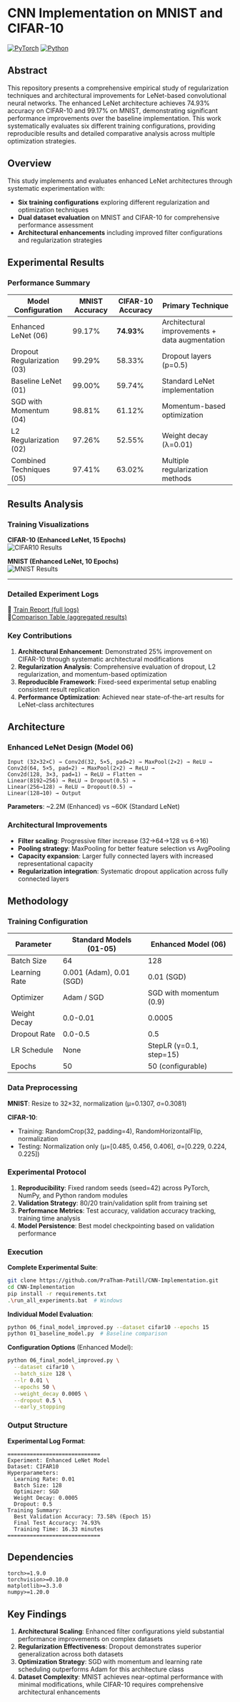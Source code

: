 # CNN Implementation on MNIST and CIFAR-10

[![PyTorch](https://img.shields.io/badge/PyTorch-EE4C2C?style=flat&logo=pytorch&logoColor=white)](https://pytorch.org/)
[![Python](https://img.shields.io/badge/Python-3.8+-blue?style=flat&logo=python&logoColor=white)](https://python.org/)

## Abstract

This repository presents a comprehensive empirical study of regularization techniques and architectural improvements for LeNet-based convolutional neural networks. The enhanced LeNet architecture achieves 74.93% accuracy on CIFAR-10 and 99.17% on MNIST, demonstrating significant performance improvements over the baseline implementation. This work systematically evaluates six different training configurations, providing reproducible results and detailed comparative analysis across multiple optimization strategies.

## Overview

This study implements and evaluates enhanced LeNet architectures through systematic experimentation with:

- **Six training configurations** exploring different regularization and optimization techniques
- **Dual dataset evaluation** on MNIST and CIFAR-10 for comprehensive performance assessment
- **Architectural enhancements** including improved filter configurations and regularization strategies


## Experimental Results

### Performance Summary

| Model Configuration         | MNIST Accuracy | CIFAR-10 Accuracy | Primary Technique                              |
| --------------------------- | -------------- | ----------------- | ---------------------------------------------- |
| Enhanced LeNet (06)         | 99.17%         | **74.93%**        | Architectural improvements + data augmentation |
| Dropout Regularization (03) | 99.29%         | 58.33%            | Dropout layers (p=0.5)                         |
| Baseline LeNet (01)         | 99.00%         | 59.74%            | Standard LeNet implementation                  |
| SGD with Momentum (04)      | 98.81%         | 61.12%            | Momentum-based optimization                    |
| L2 Regularization (02)      | 97.26%         | 52.55%            | Weight decay (λ=0.01)                          |
| Combined Techniques (05)    | 97.41%         | 63.02%            | Multiple regularization methods                |

## Results Analysis
###  Training Visualizations

**CIFAR-10 (Enhanced LeNet, 15 Epochs)**  
![CIFAR10 Results](results/ImprovedLeNet_cifar10_sgd_dropout0.5_wd5e-04_15epochs.png)

**MNIST (Enhanced LeNet, 10 Epochs)**  
![MNIST Results](results/ImprovedLeNet_mnist_sgd_dropout0.5_wd5e-04_10epochs.png)

---

###  Detailed Experiment Logs

📄 [Train Report (full logs)](results/train_report.txt)  
📄[Comparison Table (aggregated results)](results/comparison_table.txt)

### Key Contributions

1. **Architectural Enhancement**: Demonstrated 25% improvement on CIFAR-10 through systematic architectural modifications
2. **Regularization Analysis**: Comprehensive evaluation of dropout, L2 regularization, and momentum-based optimization
3. **Reproducible Framework**: Fixed-seed experimental setup enabling consistent result replication
4. **Performance Optimization**: Achieved near state-of-the-art results for LeNet-class architectures

## Architecture

### Enhanced LeNet Design (Model 06)

```
Input (32×32×C) → Conv2d(32, 5×5, pad=2) → MaxPool(2×2) → ReLU →
Conv2d(64, 5×5, pad=2) → MaxPool(2×2) → ReLU →
Conv2d(128, 3×3, pad=1) → ReLU → Flatten →
Linear(8192→256) → ReLU → Dropout(0.5) →
Linear(256→128) → ReLU → Dropout(0.5) →
Linear(128→10) → Output
```

**Parameters**: ~2.2M (Enhanced) vs ~60K (Standard LeNet)

### Architectural Improvements

- **Filter scaling**: Progressive filter increase (32→64→128 vs 6→16)
- **Pooling strategy**: MaxPooling for better feature selection vs AvgPooling
- **Capacity expansion**: Larger fully connected layers with increased representational capacity
- **Regularization integration**: Systematic dropout application across fully connected layers

## Methodology

### Training Configuration

| Parameter | Standard Models (01-05) | Enhanced Model (06) |
|-----------|-------------------------|-------------------|
| Batch Size | 64 | 128 |
| Learning Rate | 0.001 (Adam), 0.01 (SGD) | 0.01 (SGD) |
| Optimizer | Adam / SGD | SGD with momentum (0.9) |
| Weight Decay | 0.0-0.01 | 0.0005 |
| Dropout Rate | 0.0-0.5 | 0.5 |
| LR Schedule | None | StepLR (γ=0.1, step=15) |
| Epochs | 50 | 50 (configurable) |

### Data Preprocessing

**MNIST**: Resize to 32×32, normalization (μ=0.1307, σ=0.3081)

**CIFAR-10**: 
- Training: RandomCrop(32, padding=4), RandomHorizontalFlip, normalization
- Testing: Normalization only (μ=[0.485, 0.456, 0.406], σ=[0.229, 0.224, 0.225])

### Experimental Protocol

1. **Reproducibility**: Fixed random seeds (seed=42) across PyTorch, NumPy, and Python random modules
2. **Validation Strategy**: 80/20 train/validation split from training set
3. **Performance Metrics**: Test accuracy, validation accuracy tracking, training time analysis
4. **Model Persistence**: Best model checkpointing based on validation performance


### Execution

**Complete Experimental Suite**:
```bash
git clone https://github.com/PraTham-Patill/CNN-Implementation.git
cd CNN-Implementation
pip install -r requirements.txt
.\run_all_experiments.bat  # Windows
```

**Individual Model Evaluation**:
```bash
python 06_final_model_improved.py --dataset cifar10 --epochs 15
python 01_baseline_model.py  # Baseline comparison
```

**Configuration Options** (Enhanced Model):
```bash
python 06_final_model_improved.py \
  --dataset cifar10 \
  --batch_size 128 \
  --lr 0.01 \
  --epochs 50 \
  --weight_decay 0.0005 \
  --dropout 0.5 \
  --early_stopping
```


### Output Structure

**Experimental Log Format**:
```
=============================
Experiment: Enhanced LeNet Model
Dataset: CIFAR10
Hyperparameters:
  Learning Rate: 0.01
  Batch Size: 128
  Optimizer: SGD
  Weight Decay: 0.0005
  Dropout: 0.5
Training Summary:
  Best Validation Accuracy: 73.58% (Epoch 15)
  Final Test Accuracy: 74.93%
  Training Time: 16.33 minutes
=============================
```

## Dependencies

```
torch>=1.9.0
torchvision>=0.10.0
matplotlib>=3.3.0
numpy>=1.20.0
```

## Key Findings

1. **Architectural Scaling**: Enhanced filter configurations yield substantial performance improvements on complex datasets
2. **Regularization Effectiveness**: Dropout demonstrates superior generalization across both datasets
3. **Optimization Strategy**: SGD with momentum and learning rate scheduling outperforms Adam for this architecture class
4. **Dataset Complexity**: MNIST achieves near-optimal performance with minimal modifications, while CIFAR-10 requires comprehensive architectural enhancements



